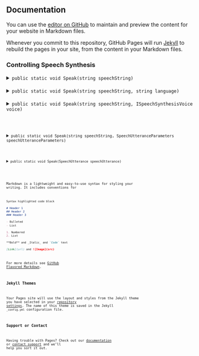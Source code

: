 ## Documentation

You can use the [editor on GitHub](https://github.com/revolt3r/TextToSpeech/edit/master/index.md) to maintain and preview the content for your website in Markdown files.

Whenever you commit to this repository, GitHub Pages will run [Jekyll](https://jekyllrb.com/) to rebuild the pages in your site, from the content in your Markdown files.

### Controlling Speech Synthesis


<details><summary><code>public static void Speak(string speechString)</code></summary>
<p>
<strong>Description</strong><br>
Enqueues an utterance to be spoken using DefaultParameters<br>
<strong>Parameters</strong><br>
  <i>speechString</i> - The text to be spoken in the utterance.<br>
<strong>Example</strong><br>
  <code>TTS.Speak("Hello world!");</code><br>
</p>
</details>
<br>

<details><summary><code>public static void Speak(string speechString, string language)</code></summary>
<p>
<strong>Description</strong><br>
Enqueues an utterance to be spoken using a voice object for the specified language and locale.<br>
<strong>Parameters</strong><br>
  <i>speechString</i> - The text to be spoken in the utterance.<br>
  <i>language</i> - A BCP 47 code specifying language and locale for a voice.<br>
<strong>Example</strong><br>
  <code>TTS.Speak("Hello world!", "en-US");</code><br>
</p>
</details>
<br>

<details><summary><code>public static void Speak(string speechString, ISpeechSynthesisVoice voice)</code></summary>
<p>
<strong>Description</strong><br>
Enqueues an utterance to be spoken using a specific voice object<br>
<strong>Parameters</strong><br>
  <i>speechString</i> - The text to be spoken in the utterance.<br>
  <i>voice</i> - The voice used to speak the utterance.<br>
<strong>Example</strong><br>
  <code>var voice = TTS.GetVoiceForLanguage("en-US:);<br>
  <code>TTS.Speak("Hello world!", voice);</code><br>
</p>
</details>
<br>

<details><summary><code>public static void Speak(string speechString, SpeechUtteranceParameters speechUtteranceParameters)</code></summary>
<p>
<strong>Description</strong><br>
Enqueues an utterance to be spoken with default voice using specific parameters<br>
<strong>Parameters</strong><br>
  <i>speechString</i> - The text to be spoken in the utterance.<br>
  <i>speechUtteranceParameters</i> - Parameters that affect the speech<br>
<strong>Example</strong><br>
  <code>var parameters = new SpeechUtteranceParameters();<br>
  <code>TTS.Speak("Hello world!", parameters);</code><br>
</p>
</details>
<br>

<details><summary><code>public static void Speak(SpeechUtterance speechUtterance)</code></summary>
<p>
<strong>Description</strong><br>
Enqueues an utterance to be spoken with using specific parametersbr>
<strong>Parameters</strong><br>
  <i>speechUtterance</i> - A chunk of text to be spoken, along with parameters that affect its speech.<br>
<strong>Example</strong><br>
  <code>var utterance = new SpeechUtterance("Hello world!");<br>
  <code>TTS.Speak(utterance);</code><br>
</p>
</details>
<br>















Markdown is a lightweight and easy-to-use syntax for styling your writing. It includes conventions for

```markdown
Syntax highlighted code block

# Header 1
## Header 2
### Header 3

- Bulleted
- List

1. Numbered
2. List

**Bold** and _Italic_ and `Code` text

[Link](url) and ![Image](src)
```

For more details see [GitHub Flavored Markdown](https://guides.github.com/features/mastering-markdown/).

### Jekyll Themes

Your Pages site will use the layout and styles from the Jekyll theme you have selected in your [repository settings](https://github.com/revolt3r/TextToSpeech/settings). The name of this theme is saved in the Jekyll `_config.yml` configuration file.

### Support or Contact

Having trouble with Pages? Check out our [documentation](https://help.github.com/categories/github-pages-basics/) or [contact support](https://github.com/contact) and we’ll help you sort it out.
